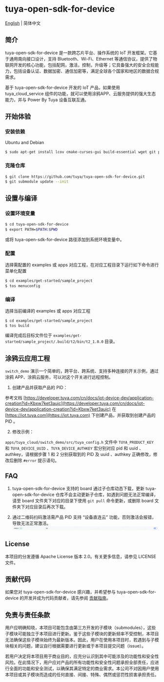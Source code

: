 # tuya-open-sdk-for-device
[English](https://github.com/tuya/tuya-open-sdk-for-device/blob/master/README.md) | 简体中文

## 简介
tuya-open-sdk-for-device 是一款跨芯片平台、操作系统的 IoT 开发框架。它基于通用南向接口设计，支持 Bluetooth、Wi-Fi、Ethernet 等通信协议，提供了物联网开发的核心功能，包括配网，激活，控制，升级等；它具备强大的安全合规能力，包括设备认证、数据加密、通信加密等，满足全球各个国家和地区的数据合规需求。

基于 tuya-open-sdk-for-device 开发的 IoT 产品，如果使用 tuya_cloud_service 组件的功能，就可以使用涂鸦APP、云服务提供的强大生态能力，并与 Power By Tuya 设备互联互通。


## 开始体验

### 安装依赖
Ubuntu and Debian

```sh
$ sudo apt-get install lcov cmake-curses-gui build-essential wget git python3 python3-pip python3-venv libc6-i386 libsystemd-dev
```

### 克隆仓库

```sh
$ git clone https://github.com/tuya/tuya-open-sdk-for-device.git
$ git submodule update --init
```

## 设置与编译

### 设置环境变量
```sh
$ cd tuya-open-sdk-for-device
$ export PATH=$PATH:$PWD
```
或将 tuya-open-sdk-for-device 路径添加到系统环境变量中。


### 配置 
选择需配置的 examples 或 apps 对应工程，在对应工程目录下运行如下命令进行菜单化配置
```sh
$ cd examples/get-started/sample_project
$ tos menuconfig
```

### 编译
选择当前编译的 examples 或 apps 对应工程
```shell
$ cd examples/get-started/sample_project
$ tos build
```
编译完成后目标文件位于 `examples/get-started/sample_project/.build/t2/bin/t2_1.0.0` 目录。

## 涂鸦云应用工程
`switch_demo` 演示一个简单的，跨平台、跨系统、支持多种连接的开关示例，通过涂鸦 APP、涂鸦云服务，可以对这个开关进行远程控制。

1. 创建产品并获取产品的 PID：

参考文档 [https://developer.tuya.com/cn/docs/iot-device-dev/application-creation?id=Kbxw7ket3aujc](https://developer.tuya.com/cn/docs/iot-device-dev/application-creation?id=Kbxw7ket3aujc) 在 [https://iot.tuya.com](https://iot.tuya.com) 下创建产品，并获取到创建产品的 PID 。

2. 修改示例：

`apps/tuya_cloud/switch_demo/src/tuya_config.h` 文件中 `TUYA_PRODUCT_KEY` 和 `TUYA_DEVICE_UUID` 、`TUYA_DEVICE_AUTHKEY` 宏分别对应 pid 和 uuid 、authkey，请根据步骤 1 和 2 分别获取到的 PID 及 uuid 、authkey 正确修改，修改后删除 `#error` 提示语句。 


## FAQ
1. tuya-open-sdk-for-device 支持的 board 通过子仓库动态下载，更新 tuya-open-sdk-for-device 仓库不会主动更新子仓库，如遇到问题无法正常编译，请至 board 文件夹下对应的目录下使用 `git pull` 命令更新，或删除 board 文件夹下对应目录后再次下载。

2. 通过二维码扫码激活需产品 PID 支持 “设备直连云” 功能，否则激活会报错，导致无法正常激活。
![qrencode](docs/images/zh/qrencode.png)

## License
本项目的分发遵循 Apache License 版本 2.0。有关更多信息，请参见 LICENSE 文件。

## 贡献代码
如果您对 tuya-open-sdk-for-device 感兴趣，并希望参与 tuya-open-sdk-for-device 的开发并成为代码贡献者，请先参阅 [贡献指南](./docs/zh/contribute_guide.md)。

## 免责与责任条款

用户应明确知晓，本项目可能包含由第三方开发的子模块（submodules），这些子模块可能独立于本项目进行更新。鉴于这些子模块的更新频率不受控制，本项目无法确保这些子模块始终为最新版本。因此，用户在使用本项目时，若遇到与子模块相关的问题，建议自行根据需要进行更新或于本项目提交问题（issue）。

若用户决定将本项目用于商业目的，应充分认识到其中可能涉及的功能性和安全性风险。在此情况下，用户应对产品的所有功能性和安全性问题承担全部责任，应进行全面的功能和安全测试，以确保其满足特定的商业需求。本公司不对因用户使用本项目或其子模块而造成的任何直接、间接、特殊、偶然或惩罚性损害承担责任。
